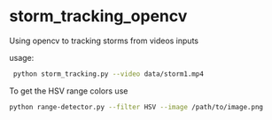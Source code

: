# storm_tracking_opencv
Using opencv to tracking storms from videos inputs

usage:
````bash
 python storm_tracking.py --video data/storm1.mp4
````

To get the HSV range colors use
````bash
python range-detector.py --filter HSV --image /path/to/image.png
````